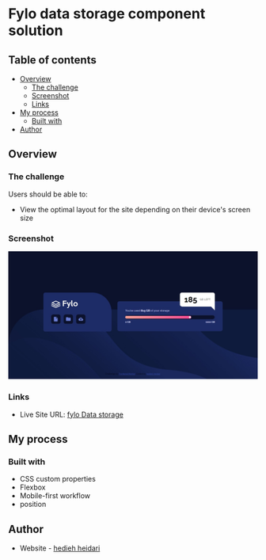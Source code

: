 #  Fylo data storage component solution

## Table of contents

- [Overview](#overview)
  - [The challenge](#the-challenge)
  - [Screenshot](#screenshot)
  - [Links](#links)
- [My process](#my-process)
  - [Built with](#built-with)
- [Author](#author)



## Overview

### The challenge

Users should be able to:

- View the optimal layout for the site depending on their device's screen size

### Screenshot

![](./design/screendesktop.jpg)

### Links

- Live Site URL: [fylo Data storage](https://hedize.github.io/fylo-data-storage-component/)

## My process

### Built with

- CSS custom properties
- Flexbox
- Mobile-first workflow
- position


## Author

- Website - [hedieh heidari](https://github.com/hedize)


